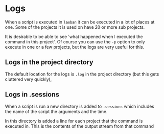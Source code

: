# Logs

When a script is executed in `laoban` it can be executed in a lot of places at one. Some 
of the projects it is used on have 20 or more sub projects. 

It is desirable to be able to see 'what happened when I executed the command in this project'. Of 
course you can use the `-p` option to only execute in one or a few projects, but 
the logs are very useful for this.

## Logs in the project directory
The default location for the logs is `.log` in the project directory (but this gets cluttered very quickly),

## Logs in .sessions

When a script is run a new directory is added to `.sessions` which includes the name of the script
the arguments and the time. 

In this directory is added a line for each project that the command is executed in. This is
the contents of the output stream from that command

